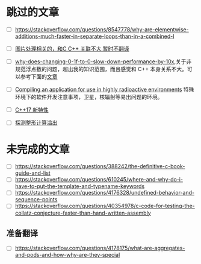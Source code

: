 # 跳过的文章

- [ ] https://stackoverflow.com/questions/8547778/why-are-elementwise-additions-much-faster-in-separate-loops-than-in-a-combined-l
- [ ] [图片处理相关的，和C C++ 关联不大 暂时不翻译](https://stackoverflow.com/questions/10168686/image-processing-algorithm-improvement-for-coca-cola-can-recognition)

- [ ] [why-does-changing-0-1f-to-0-slow-down-performance-by-10x](https://stackoverflow.com/questions/9314534/why-does-changing-0-1f-to-0-slow-down-performance-by-10x),关于非规范浮点数的问题，超出我的知识范围，而且感觉和 C++ 本身关系不大。可以参考下面的[文章](https://cenalulu.github.io/linux/about-denormalized-float-number/)
- [ ] [Compiling an application for use in highly radioactive environments](https://stackoverflow.com/questions/36827659/compiling-an-application-for-use-in-highly-radioactive-environments) 特殊环境下的软件开发注意事项，卫星，核辐射等易出问题的环境。
- [ ] [C++17 新特性](https://stackoverflow.com/questions/38060436/what-are-the-new-features-in-c17)
- [ ] [探测整形计算溢出](https://stackoverflow.com/questions/199333/how-to-detect-integer-overflow)

# 未完成的文章
- [ ] https://stackoverflow.com/questions/388242/the-definitive-c-book-guide-and-list
- [ ] https://stackoverflow.com/questions/610245/where-and-why-do-i-have-to-put-the-template-and-typename-keywords
- [ ] https://stackoverflow.com/questions/4176328/undefined-behavior-and-sequence-points
- [ ] https://stackoverflow.com/questions/40354978/c-code-for-testing-the-collatz-conjecture-faster-than-hand-written-assembly

## 准备翻译

- [ ] https://stackoverflow.com/questions/4178175/what-are-aggregates-and-pods-and-how-why-are-they-special